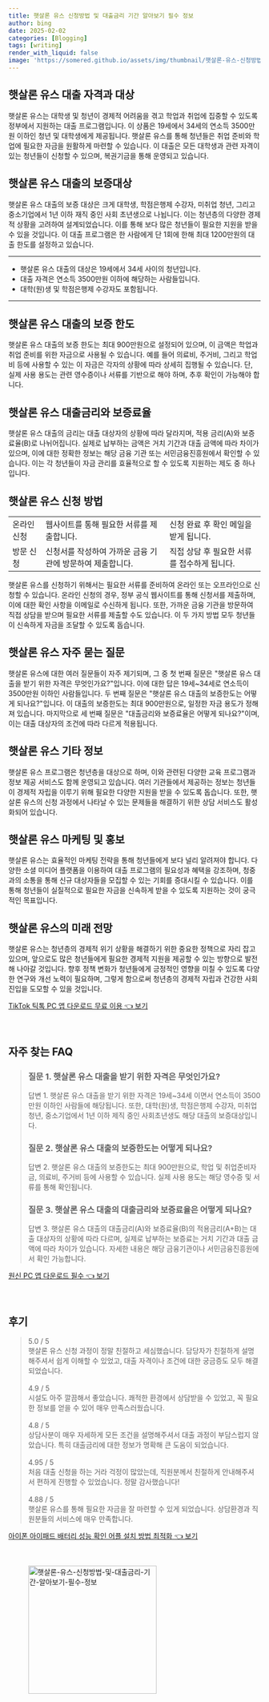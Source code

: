 ```yaml
---
title: 햇살론 유스 신청방법 및 대출금리 기간 알아보기 필수 정보
author: bing
date: 2025-02-02
categories: [Blogging]
tags: [writing]
render_with_liquid: false
image: 'https://somered.github.io/assets/img/thumbnail/햇살론-유스-신청방법-및-대출금리-기간-알아보기-필수-정보.webp'
---
```



<h2 id='햇살론_유스_대출_자격과_대상'>햇살론 유스 대출 자격과 대상</h2>

<p>햇살론 유스는 대학생 및 청년이 경제적 어려움을 겪고 학업과 취업에 집중할 수 있도록 정부에서 지원하는 대출 프로그램입니다. 이 상품은 19세에서 34세의 연소득 3500만원 이하인 청년 및 대학생에게 제공됩니다. 햇살론 유스를 통해 청년들은 취업 준비와 학업에 필요한 자금을 원활하게 마련할 수 있습니다. 이 대출은 모든 대학생과 관련 자격이 있는 청년들이 신청할 수 있으며, 복권기금을 통해 운영되고 있습니다.</p>

<h2 id='햇살론_유스_대출의_보증대상'>햇살론 유스 대출의 보증대상</h2>

<p>햇살론 유스 대출의 보증 대상은 크게 대학생, 학점은행제 수강자, 미취업 청년, 그리고 중소기업에서 1년 이하 재직 중인 사회 초년생으로 나뉩니다. 이는 청년층의 다양한 경제적 상황을 고려하여 설계되었습니다. 이를 통해 보다 많은 청년들이 필요한 지원을 받을 수 있을 것입니다. 이 대출 프로그램은 한 사람에게 단 1회에 한해 최대 1200만원의 대출 한도를 설정하고 있습니다.</p>

<hr />

<ul>
    <li>햇살론 유스 대출의 대상은 19세에서 34세 사이의 청년입니다.</li>
    <li>대출 자격은 연소득 3500만원 이하에 해당하는 사람들입니다.</li>
    <li>대학(원)생 및 학점은행제 수강자도 포함됩니다.</li>
</ul>

<hr />

<h2 id='햇살론_유스_대출의_보증한도'>햇살론 유스 대출의 보증 한도</h2>

<p>햇살론 유스 대출의 보증 한도는 최대 900만원으로 설정되어 있으며, 이 금액은 학업과 취업 준비를 위한 자금으로 사용될 수 있습니다. 예를 들어 의료비, 주거비, 그리고 학업 비 등에 사용할 수 있는 이 자금은 각자의 상황에 따라 상세히 집행될 수 있습니다. 단, 실제 사용 용도는 관련 영수증이나 서류를 기반으로 해야 하며, 추후 확인이 가능해야 합니다.</p>

<h2 id='햇살론_유스_대출금리와_보증료율'>햇살론 유스 대출금리와 보증료율</h2>

<p>햇살론 유스 대출의 금리는 대출 대상자의 상황에 따라 달라지며, 적용 금리(A)와 보증료율(B)로 나뉘어집니다. 실제로 납부하는 금액은 거치 기간과 대출 금액에 따라 차이가 있으며, 이에 대한 정확한 정보는 해당 금융 기관 또는 서민금융진흥원에서 확인할 수 있습니다. 이는 각 청년들이 자금 관리를 효율적으로 할 수 있도록 지원하는 제도 중 하나입니다.</p>

<h2 id='햇살론_유스_신청방법'>햇살론 유스 신청 방법</h2>

<table>
    <tr>
        <td>온라인 신청</td>
        <td>웹사이트를 통해 필요한 서류를 제출합니다.</td>
        <td>신청 완료 후 확인 메일을 받게 됩니다.</td>
    </tr>
    <tr>
        <td>방문 신청</td>
        <td>신청서를 작성하여 가까운 금융 기관에 방문하여 제출합니다.</td>
        <td>직접 상담 후 필요한 서류를 접수하게 됩니다.</td>
    </tr>
</table>

<p>햇살론 유스를 신청하기 위해서는 필요한 서류를 준비하여 온라인 또는 오프라인으로 신청할 수 있습니다. 온라인 신청의 경우, 정부 공식 웹사이트를 통해 신청서를 제출하며, 이에 대한 확인 사항을 이메일로 수신하게 됩니다. 또한, 가까운 금융 기관을 방문하여 직접 상담을 받으며 필요한 서류를 제출할 수도 있습니다. 이 두 가지 방법 모두 청년들이 신속하게 자금을 조달할 수 있도록 돕습니다.</p>

<h2 id='햇살론_유스_자주_묻는_질문'>햇살론 유스 자주 묻는 질문</h2>

<p>햇살론 유스에 대한 여러 질문들이 자주 제기되며, 그 중 첫 번째 질문은 "햇살론 유스 대출을 받기 위한 자격은 무엇인가요?"입니다. 이에 대한 답은 19세~34세로 연소득이 3500만원 이하인 사람들입니다. 두 번째 질문은 "햇살론 유스 대출의 보증한도는 어떻게 되나요?"입니다. 이 대출의 보증한도는 최대 900만원으로, 일정한 자금 용도가 정해져 있습니다. 마지막으로 세 번째 질문은 "대출금리와 보증료율은 어떻게 되나요?"이며, 이는 대출 대상자의 조건에 따라 다르게 적용됩니다.</p>

<h2 id='햇살론_유스_기타_정보'>햇살론 유스 기타 정보</h2>

<p>햇살론 유스 프로그램은 청년층을 대상으로 하며, 이와 관련된 다양한 교육 프로그램과 정보 제공 서비스도 함께 운영되고 있습니다. 여러 기관들에서 제공하는 정보는 청년들이 경제적 자립을 이루기 위해 필요한 다양한 지원을 받을 수 있도록 돕습니다. 또한, 햇살론 유스의 신청 과정에서 나타날 수 있는 문제들을 해결하기 위한 상담 서비스도 활성화되어 있습니다.</p>

<h2 id='햇살론_유스_마케팅'>햇살론 유스 마케팅 및 홍보</h2>

<p>햇살론 유스는 효율적인 마케팅 전략을 통해 청년들에게 보다 널리 알려져야 합니다. 다양한 소셜 미디어 플랫폼을 이용하여 대출 프로그램의 필요성과 혜택을 강조하며, 청중과의 소통을 통해 신규 대상자들을 모집할 수 있는 기회를 증대시킬 수 있습니다. 이를 통해 청년들이 실질적으로 필요한 자금을 신속하게 받을 수 있도록 지원하는 것이 궁극적인 목표입니다.</p>

<h2 id='햇살론_유스_미래_전망'>햇살론 유스의 미래 전망</h2>

<p>햇살론 유스는 청년층의 경제적 위기 상황을 해결하기 위한 중요한 정책으로 자리 잡고 있으며, 앞으로도 많은 청년들에게 필요한 경제적 지원을 제공할 수 있는 방향으로 발전해 나아갈 것입니다. 향후 정책 변화가 청년들에게 긍정적인 영향을 미칠 수 있도록 다양한 연구와 개선 노력이 필요하며, 그렇게 함으로써 청년층의 경제적 자립과 건강한 사회 진입을 도모할 수 있을 것입니다.</p>


<p><a class="click-button" title="TikTok 틱톡 PC 앱 다운로드 무료 이용" href="https://somered.github.io/posts/TikTok-%ED%8B%B1%ED%86%A1-PC-%EC%95%B1-%EB%8B%A4%EC%9A%B4%EB%A1%9C%EB%93%9C-%EB%AC%B4%EB%A3%8C-%EC%9D%B4%EC%9A%A9/" rel="dofollow">TikTok 틱톡 PC 앱 다운로드 무료 이용 👈 보기</a></p><br>
<h2 id='자주_찾는_FAQ'>자주 찾는 FAQ</h2>
<div itemscope="" itemtype="https://schema.org/FAQPage"> 
<blockquote> 
<div itemscope="" itemprop="mainEntity" itemtype="https://schema.org/Question"> 
<h3 itemprop="name">질문 1. 햇살론 유스 대출을 받기 위한 자격은 무엇인가요?</h3> 
<div itemscope="" itemprop="acceptedAnswer" itemtype="https://schema.org/Answer"> 
<span itemprop="text"> 
<p>답변 1. 햇살론 유스 대출을 받기 위한 자격은 19세~34세 이면서 연소득이 3500만원 이하인 사람들에 해당됩니다. 또한, 대학(원)생, 학점은행제 수강자, 미취업청년, 중소기업에서 1년 이하 제직 중인 사회초년생도 해당 대출의 보증대상입니다.</p> 
</span> 
</div> 
</div> 
<div itemscope="" itemprop="mainEntity" itemtype="https://schema.org/Question"> 
<h3 itemprop="name">질문 2. 햇살론 유스 대출의 보증한도는 어떻게 되나요?</h3> 
<div itemscope="" itemprop="acceptedAnswer" itemtype="https://schema.org/Answer"> 
<span itemprop="text"> 
<p>답변 2. 햇살론 유스 대출의 보증한도는 최대 900만원으로, 학업 및 취업준비자금, 의료비, 주거비 등에 사용할 수 있습니다. 실제 사용 용도는 해당 영수증 및 서류를 통해 확인됩니다.</p> 
</span> 
</div> 
</div> 
<div itemscope="" itemprop="mainEntity" itemtype="https://schema.org/Question"> 
<h3 itemprop="name">질문 3. 햇살론 유스 대출의 대출금리와 보증료율은 어떻게 되나요?</h3> 
<div itemscope="" itemprop="acceptedAnswer" itemtype="https://schema.org/Answer"> 
<span itemprop="text"> 
<p>답변 3. 햇살론 유스 대출의 대출금리(A)와 보증료율(B)의 적용금리(A+B)는 대출 대상자의 상황에 따라 다르며, 실제로 납부하는 보증료는 거치 기간과 대출 금액에 따라 차이가 있습니다. 자세한 내용은 해당 금융기관이나 서민금융진흥원에서 확인 가능합니다.</p> 
</span> 
</div> 
</div> 
</blockquote> 
</div>
<p><a class="click-button" title="원신 PC 앱 다운로드 필수" href="https://somered.github.io/posts/%EC%9B%90%EC%8B%A0-PC-%EC%95%B1-%EB%8B%A4%EC%9A%B4%EB%A1%9C%EB%93%9C-%ED%95%84%EC%88%98/" rel="dofollow">원신 PC 앱 다운로드 필수 👈 보기</a></p><br>
<h2 id='후기'>후기</h2>
<div itemscope itemtype="https://schema.org/Product">
  <blockquote>
  <div itemprop="review" itemscope itemtype="https://schema.org/Review">
      <div itemprop="reviewRating" itemscope itemtype="https://schema.org/Rating"> <span itemprop="ratingValue">5.0</span> / <span itemprop="bestRating">5</span> </div>
      <span itemprop="reviewBody">햇살론 유스 신청 과정이 정말 친절하고 세심했습니다. 담당자가 친절하게 설명해주셔서 쉽게 이해할 수 있었고, 대출 자격이나 조건에 대한 궁금증도 모두 해결되었습니다.</span>
  </div>
  <br>
  <div itemprop="review" itemscope itemtype="https://schema.org/Review">
      <div itemprop="reviewRating" itemscope itemtype="https://schema.org/Rating"> <span itemprop="ratingValue">4.9</span> / <span itemprop="bestRating">5</span> </div>
      <span itemprop="reviewBody">시설도 아주 깔끔해서 좋았습니다. 쾌적한 환경에서 상담받을 수 있었고, 꼭 필요한 정보를 얻을 수 있어 매우 만족스러웠습니다.</span>
  </div>
  <br>
  <div itemprop="review" itemscope itemtype="https://schema.org/Review">
      <div itemprop="reviewRating" itemscope itemtype="https://schema.org/Rating"> <span itemprop="ratingValue">4.8</span> / <span itemprop="bestRating">5</span> </div>
      <span itemprop="reviewBody">상담사분이 매우 자세하게 모든 조건을 설명해주셔서 대출 과정이 부담스럽지 않았습니다. 특히 대출금리에 대한 정보가 명확해 큰 도움이 되었습니다.</span>
  </div>
  <br>
  <div itemprop="review" itemscope itemtype="https://schema.org/Review">
      <div itemprop="reviewRating" itemscope itemtype="https://schema.org/Rating"> <span itemprop="ratingValue">4.95</span> / <span itemprop="bestRating">5</span> </div>
      <span itemprop="reviewBody">처음 대출 신청을 하는 거라 걱정이 많았는데, 직원분께서 친절하게 안내해주셔서 편하게 진행할 수 있었습니다. 정말 감사했습니다!</span>
  </div>
  <br>
  <div itemprop="review" itemscope itemtype="https://schema.org/Review">
      <div itemprop="reviewRating" itemscope itemtype="https://schema.org/Rating"> <span itemprop="ratingValue">4.88</span> / <span itemprop="bestRating">5</span> </div>
      <span itemprop="reviewBody">햇살론 유스를 통해 필요한 자금을 잘 마련할 수 있게 되었습니다. 상담환경과 직원분들의 서비스에 매우 만족합니다.</span>
  </div>
  </blockquote>
</div>
<p><a class="click-button" title="아이폰 아이패드 배터리 성능 확인 어플 설치 방법 최적화" href="https://somered.github.io/posts/%EC%95%84%EC%9D%B4%ED%8F%B0-%EC%95%84%EC%9D%B4%ED%8C%A8%EB%93%9C-%EB%B0%B0%ED%84%B0%EB%A6%AC-%EC%84%B1%EB%8A%A5-%ED%99%95%EC%9D%B8-%EC%96%B4%ED%94%8C-%EC%84%A4%EC%B9%98-%EB%B0%A9%EB%B2%95-%EC%B5%9C%EC%A0%81%ED%99%94/" rel="dofollow">아이폰 아이패드 배터리 성능 확인 어플 설치 방법 최적화 👈 보기</a></p><br>
<figure class="image"><img src="https://somered.github.io/assets/img/thumbnail/햇살론-유스-신청방법-및-대출금리-기간-알아보기-필수-정보.webp" alt="햇살론-유스-신청방법-및-대출금리-기간-알아보기-필수-정보" width="256" height="256"></figure>
